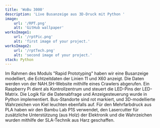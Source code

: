 ```yaml
---
title: 'WoBu 3000'
description: 'Live Busanzeige aus 3D-Druck mit Python '
image:
    url: '/RPT.png'
    alt: 'GitHub wallpaper'
worksImage1:
    url: '/rptPic.png'
    alt: 'first image of your project.'
worksImage2:
    url: '/rptTech.png'
    alt: 'second image of your project.'
stack: Python
---
```


Im Rahmen des Moduls "Rapid Prototyping" haben wir eine Busanzeige modelliert, die Echtzeitdaten der Linien 11 und X60 anzeigt. Die Daten werden von der NAH.SH-Website mithilfe eines Crawlers abgerufen. Ein Raspberry Pi dient als Kontrollzentrum und steuert die LED-Pins der LED-Matrix. Die Logik für die Datenabfrage und Anzeigesteuerung wurde in Python implementiert. Bus-Standorte sind rot markiert, und 3D-modellierte Wahrzeichen von Kiel leuchten ebenfalls auf. Für den Mehrfarbdruck aus PLA haben wir den Bambu Lab P1S verwendet, den Lasercutter für zusätzliche Unterstützung (aus Holz) der Elektronik und die Wahrzeichen wurden mithilfe der SLA-Technik aus Harz geschaffen.


